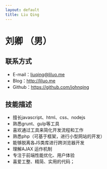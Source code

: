 ```yaml
---
layout: default
title: Liu Qing
---
```


# 刘卿 （男）

## 联系方式                                                    
* E-mail：liuqing@liluo.me 
* Blog：http://liluo.me 
* Github：https://github.com/johnqing 

## 技能描述                                                    
* 擅长javascript、html、css、nodejs 
* 熟悉grunt、gulp等工具 
* 喜欢通过工具来简化开发流程和工作 
* 熟悉php（可基于框架，进行小型网站的开发） 
* 能够脱离各JS类库进行跨浏览器开发 
* 理解AJAX 运作机制 
* 专注于前端性能优化、用户体验 
* 喜爱工整、精简、实用的代码；

